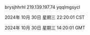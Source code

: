 brysjhhrhl 219.139.197.74 yqqlmgsycl

2024年 10月 30日 星期三 22:20:01 CST

2024年 10月 30日 星期三 14:20:01 GMT
